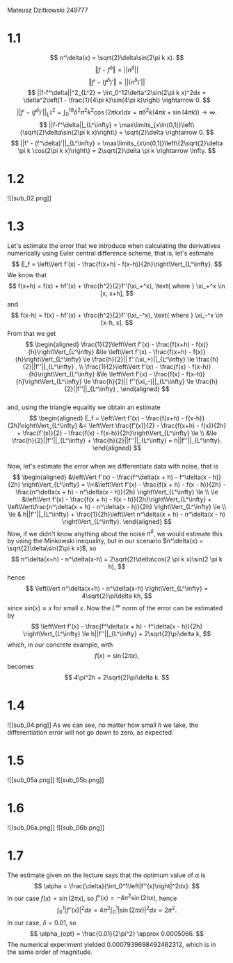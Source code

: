 Mateusz Dzitkowski 249777
# 1.1
$$
n^\delta(x) = \sqrt{2}\delta\sin(2\pi k x).
$$
$$
\left\Vert f - f^\delta \right\Vert = ||n^\delta||
$$
$$
\left\Vert f' - (f^\delta)' \right\Vert = ||(n^\delta)'||
$$
$$
||f-f^\delta||^2_{L^2} = \int_0^12\delta^2\sin(2\pi k x)^2dx = \delta^2\left(1 - \frac{1}{4\pi k}\sin(4\pi k)\right) \rightarrow 0.
$$
$$
||f' - (f^\delta)'||^2_{L^2} = \int_0^18\delta^2\pi^2k^2\cos(2\pi k x)dx = \pi \delta^2 k \left(4 \pi k + \sin(4\pi k)\right) \rightarrow \infty.
$$
$$
||f-f^\delta||_{L^\infty} = \max\limits_{x\in(0,1)}\left\{\sqrt{2}\delta\sin(2\pi k x)\right\} = \sqrt{2}\delta \rightarrow 0.
$$
$$
||f' - (f^\delta)'||_{L^\infty} = \max\limits_{x\in(0,1)}\left\{2\sqrt{2}\delta \pi k \cos(2\pi k x)\right\} = 2\sqrt{2}\delta \pi k \rightarrow \infty.
$$
# 1.2
![[sub_02.png]]
# 1.3
Let's estimate the error that we introduce when calculating the derivatives numerically using Euler central difference scheme, that is, let's estimate  
$$  
E_f = \left\Vert f'(x) - \frac{f(x+h) - f(x-h)}{2h}\right\Vert_{L^\infty}.  
$$
We know that 
$$
f(x+h) = f(x) + hf'(x) + \frac{h^2}{2}f''(\xi_+^x), \text{ where } \xi_+^x \in [x, x+h],
$$
and 
$$
f(x-h) = f(x) - hf'(x) + \frac{h^2}{2}f''(\xi_-^x), \text{ where } \xi_-^x \in [x-h, x].
$$
From that we get
$$
\begin{aligned}  
\frac{1}{2}\left\Vert f'(x) - \frac{f(x+h) - f(x)}{h}\right\Vert_{L^\infty}  &\le \left\Vert f'(x) - \frac{f(x+h) - f(x)}{h}\right\Vert_{L^\infty}  \le \frac{h}{2}|| f''(\xi_+)||_{L^\infty} \le \frac{h}{2}||f''||_{L^\infty} , \\  
\frac{1}{2}\left\Vert f'(x) - \frac{f(x) - f(x-h)}{h}\right\Vert_{L^\infty}  &\le \left\Vert f'(x) - \frac{f(x) - f(x-h)}{h}\right\Vert_{L^\infty}  \le \frac{h}{2}|| f''(\xi_-)||_{L^\infty} \le \frac{h}{2}||f''||_{L^\infty} ,  
\end{aligned}  
$$  
and, using the triangle equality we obtain an estimate  
$$  
\begin{aligned}  
E_f = \left\Vert f'(x) - \frac{f(x+h) - f(x-h)}{2h}\right\Vert_{L^\infty}  &= \left\Vert \frac{f'(x)}{2} - \frac{f(x+h) - f(x)}{2h} + \frac{f'(x)}{2} - \frac{f(x) - f(x-h)}{2h}\right\Vert_{L^\infty}  \le \\  
&\le \frac{h}{2}||f''||_{L^\infty}  + \frac{h}{2}||f''||_{L^\infty}  = h||f''||_{L^\infty}.
\end{aligned}  
$$  
Now, let's estimate the error when we differentiate data with noise, that is
$$
\begin{aligned}
&\left\Vert f'(x) - \frac{f^\delta(x + h) - f^\delta(x - h)}{2h} \right\Vert_{L^\infty} = \\=&\left\Vert f'(x) - \frac{f(x + h) - f(x - h)}{2h} - \frac{n^\delta(x + h) - n^\delta(x - h)}{2h} \right\Vert_{L^\infty} \le \\
\le &\left\Vert f'(x) - \frac{f(x + h) - f(x - h)}{2h}\right\Vert_{L^\infty} + \left\Vert\frac{n^\delta(x + h) - n^\delta(x - h)}{2h} \right\Vert_{L^\infty} \le \\
\le & h||f''||_{L^\infty} + \frac{1}{2h}\left\Vert n^\delta(x + h) - n^\delta(x - h) \right\Vert_{L^\infty}.
\end{aligned}
$$
Now, if we didn't know anything about the noise $n^\delta$, we would estimate this by using the Minkowski inequality, but in our scenario $n^\delta(x) = \sqrt{2}\delta\sin(2\pi k x)$, so
$$
n^\delta(x+h) - n^\delta(x-h) = 2\sqrt{2}\delta\cos(2 \pi k x)\sin(2 \pi k h),
$$
hence 
$$
\left\Vert n^\delta(x+h) - n^\delta(x-h) \right\Vert_{L^\infty} = 4\sqrt{2}\pi\delta kh,
$$
since $sin(x) \approx x$ for small $x$. Now the $L^\infty$ norm of the error can be estimated by
$$
\left\Vert f'(x) - \frac{f^\delta(x + h) - f^\delta(x - h)}{2h} \right\Vert_{L^\infty} \le h||f''||_{L^\infty} + 2\sqrt{2}\pi\delta k,
$$
which, in our concrete example, with 
$$
f(x) = \sin(2\pi x),
$$
becomes
$$
4\pi^2h + 2\sqrt{2}\pi\delta k.
$$
# 1.4

![[sub_04.png]]
As we can see, no matter how small $h$ we take, the differentiation error will not go down to zero, as expected.

# 1.5
![[sub_05a.png]]
![[sub_05b.png]]
# 1.6
![[sub_06a.png]]
![[sub_06b.png]]
# 1.7
The estimate given on the lecture says that the optimum value of $\alpha$ is
$$
\alpha = \frac{\delta}{\int_0^1\left|f''(x)\right|^2dx}.
$$
In our case $f(x) = \sin(2\pi x)$, so $f''(x)=-4\pi^2\sin(2\pi x)$, hence
$$
\int_0^1|f''(x)|^2dx = 4\pi^2\int_0^1|\sin(2\pi x)|^2dx = 2\pi^2.
$$
In our case, $\delta=0.01$, so 
$$
\alpha_{opt} = \frac{0.01}{2\pi^2} \approx 0.0005066.
$$
The numerical experiment yielded $0.0007939698492462312$, which is in the same order of magnitude.
